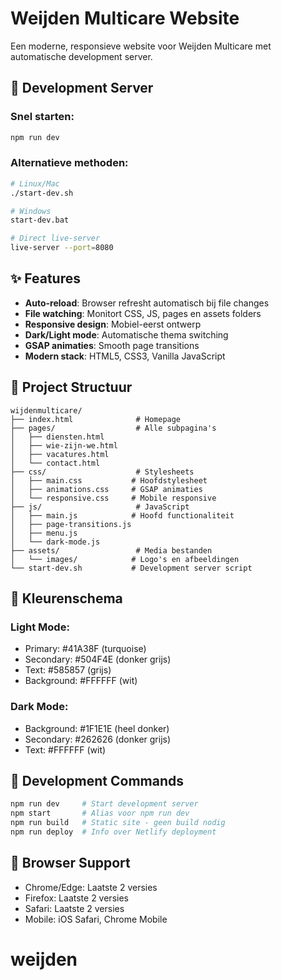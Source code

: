 # Weijden Multicare Website

Een moderne, responsieve website voor Weijden Multicare met automatische development server.

## 🚀 Development Server

### Snel starten:
```bash
npm run dev
```

### Alternatieve methoden:
```bash
# Linux/Mac
./start-dev.sh

# Windows  
start-dev.bat

# Direct live-server
live-server --port=8080
```

## ✨ Features

- **Auto-reload**: Browser refresht automatisch bij file changes
- **File watching**: Monitort CSS, JS, pages en assets folders
- **Responsive design**: Mobiel-eerst ontwerp
- **Dark/Light mode**: Automatische thema switching
- **GSAP animaties**: Smooth page transitions
- **Modern stack**: HTML5, CSS3, Vanilla JavaScript

## 📁 Project Structuur

```
wijdenmulticare/
├── index.html              # Homepage
├── pages/                  # Alle subpagina's
│   ├── diensten.html
│   ├── wie-zijn-we.html
│   ├── vacatures.html
│   └── contact.html
├── css/                    # Stylesheets
│   ├── main.css           # Hoofdstylesheet
│   ├── animations.css     # GSAP animaties
│   └── responsive.css     # Mobile responsive
├── js/                     # JavaScript
│   ├── main.js            # Hoofd functionaliteit
│   ├── page-transitions.js
│   ├── menu.js
│   └── dark-mode.js
├── assets/                 # Media bestanden
│   └── images/            # Logo's en afbeeldingen
└── start-dev.sh           # Development server script
```

## 🎨 Kleurenschema

### Light Mode:
- Primary: #41A38F (turquoise)
- Secondary: #504F4E (donker grijs)
- Text: #585857 (grijs)
- Background: #FFFFFF (wit)

### Dark Mode:
- Background: #1F1E1E (heel donker)
- Secondary: #262626 (donker grijs)
- Text: #FFFFFF (wit)

## 🔧 Development Commands

```bash
npm run dev     # Start development server
npm start       # Alias voor npm run dev
npm run build   # Static site - geen build nodig
npm run deploy  # Info over Netlify deployment
```

## 📱 Browser Support

- Chrome/Edge: Laatste 2 versies
- Firefox: Laatste 2 versies  
- Safari: Laatste 2 versies
- Mobile: iOS Safari, Chrome Mobile

# weijden
